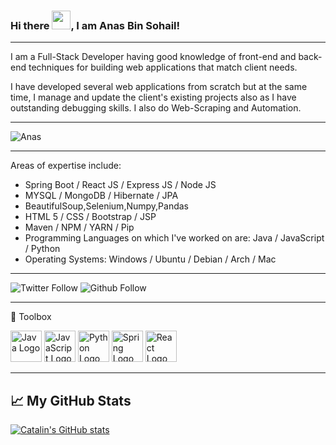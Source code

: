 ### Hi there <img src="https://raw.githubusercontent.com/MartinHeinz/MartinHeinz/master/wave.gif" width="30px">, I am Anas Bin Sohail!
---


I am a Full-Stack Developer having good knowledge of front-end and back-end techniques for building web applications that match client needs.

I have developed several web applications from scratch but at the same time, I manage and update the client's existing projects also as I have outstanding debugging skills. I also do Web-Scraping and Automation.

---

![Anas](https://export-download.canva.com/wjqqo/DAEdv-wjqqo/34/0/0001-6476530195.png?X-Amz-Algorithm=AWS4-HMAC-SHA256&X-Amz-Credential=AKIAJHKNGJLC2J7OGJ6Q%2F20210822%2Fus-east-1%2Fs3%2Faws4_request&X-Amz-Date=20210822T222803Z&X-Amz-Expires=81843&X-Amz-Signature=56adccc07908017bfa71e937d84400daf1014f13529b0f02dadfa797228515bf&X-Amz-SignedHeaders=host&response-content-disposition=attachment%3B%20filename%2A%3DUTF-8%27%27Celebrate%2520-%2520Canva%2520Banner.png&response-expires=Mon%2C%2023%20Aug%202021%2021%3A12%3A06%20GMT)

---

Areas of expertise include:
- Spring Boot / React JS / Express JS / Node JS
- MYSQL / MongoDB / Hibernate / JPA 
- BeautifulSoup,Selenium,Numpy,Pandas
- HTML 5 / CSS / Bootstrap / JSP
- Maven / NPM / YARN / Pip  
- Programming Languages on which I've worked on are: Java / JavaScript / Python
- Operating Systems: Windows / Ubuntu / Debian / Arch / Mac 

---


![Twitter Follow](https://img.shields.io/twitter/follow/anasbinsohail?style=social)
![Github Follow](https://img.shields.io/github/followers/thebinsohail?style=social)


---

🧰 Toolbox

<img src="https://cdn.worldvectorlogo.com/logos/java.svg" alt="Java Logo" width="50" height="50"/> <img src="https://cdn.worldvectorlogo.com/logos/logo-javascript.svg" alt="JavaScript Logo" width="50" height="50"/> <img src="https://cdn.worldvectorlogo.com/logos/python-5.svg" alt="Python Logo" width="50" height="50"/> <img src="https://cdn.worldvectorlogo.com/logos/spring-3.svg" alt="Spring Logo" width="50" height="50"/> <img src="https://cdn.worldvectorlogo.com/logos/react-1.svg" alt="React Logo" width="50" height="50"/> 

---

## &#x1f4c8; My GitHub Stats

[![Catalin's GitHub stats](https://github-readme-stats.vercel.app/api?username=thebinsohail&theme=radical)](https://github.com/anuraghazra/github-readme-stats)
